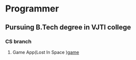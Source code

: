 # Programmer
## Pursuing B.Tech degree in VJTI college 
### CS branch
1. Game App(Lost In Space )[game](https://drive.google.com/file/d/1YzZn-Wd50uJQuA6YxZwLyMuVehc5YZVV/view?usp=sharing)
